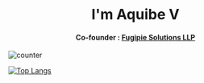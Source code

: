 <div align="center">
 <br/>
 <h1 align="center">I'm Aquibe V</h1> 
 <h4 align="center">Co-founder : <a href="https://fugipie.com/">Fugipie Solutions LLP</a></h4>
</div>

![counter](https://enb9oou2al2wd18.m.pipedream.net)

[![Top Langs](https://github-readme-stats.vercel.app/api/top-langs/?username=aquibe&hide=css,html&layout=compact&theme=dark)](https://github.com/aquibe/github-readme-stats)










<!--
**aquibe/aquibe** is a ✨ _special_ ✨ repository because its `README.md` (this file) appears on your GitHub profile.

Here are some ideas to get you started:

- 🔭 I’m currently working on ...
- 🌱 I’m currently learning ...
- 👯 I’m looking to collaborate on ...
- 🤔 I’m looking for help with ...
- 💬 Ask me about ...
- 📫 How to reach me: ...
- 😄 Pronouns: ...
- ⚡ Fun fact: ...
-->
